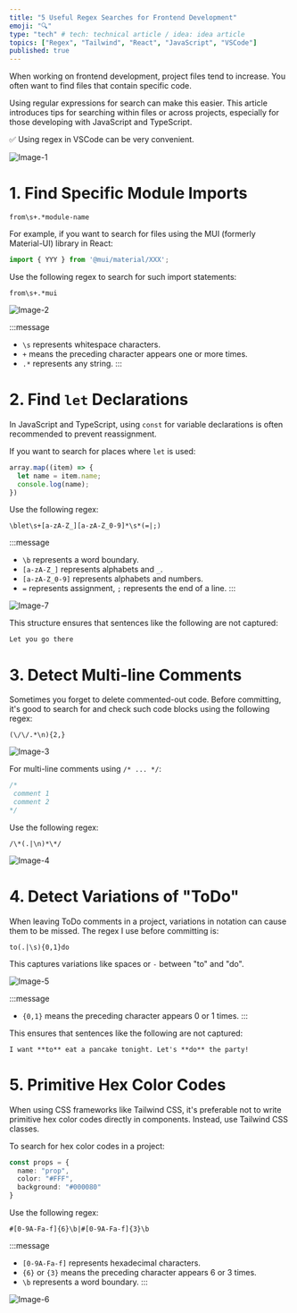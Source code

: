 ```yaml
---
title: "5 Useful Regex Searches for Frontend Development"
emoji: "🔍"
type: "tech" # tech: technical article / idea: idea article
topics: ["Regex", "Tailwind", "React", "JavaScript", "VSCode"]
published: true
---
```


When working on frontend development, project files tend to increase. You often want to find files that contain specific code.

Using regular expressions for search can make this easier. This article introduces tips for searching within files or across projects, especially for those developing with JavaScript and TypeScript.

✅ Using regex in VSCode can be very convenient.

![Image-1](/images/doc8/doc8-1.png)

# 1. Find Specific Module Imports

```regex
from\s+.*module-name
```

For example, if you want to search for files using the MUI (formerly Material-UI) library in React:

```ts
import { YYY } from '@mui/material/XXX';
```

Use the following regex to search for such import statements:

```regex
from\s+.*mui
```

![Image-2](/images/doc8/doc8-2.png)

:::message
- `\s` represents whitespace characters.
- `+` means the preceding character appears one or more times.
- `.*` represents any string.
:::

# 2. Find `let` Declarations

In JavaScript and TypeScript, using `const` for variable declarations is often recommended to prevent reassignment.

If you want to search for places where `let` is used:

```ts
array.map((item) => {
  let name = item.name;
  console.log(name);
})
```

Use the following regex:

```regex
\blet\s+[a-zA-Z_][a-zA-Z_0-9]*\s*(=|;)
```

:::message
- `\b` represents a word boundary.
- `[a-zA-Z_]` represents alphabets and `_`.
- `[a-zA-Z_0-9]` represents alphabets and numbers.
- `=` represents assignment, `;` represents the end of a line.
:::

![Image-7](/images/doc8/doc8-7.png)

This structure ensures that sentences like the following are not captured:

```text
Let you go there
```

# 3. Detect Multi-line Comments

Sometimes you forget to delete commented-out code. Before committing, it's good to search for and check such code blocks using the following regex:

```
(\/\/.*\n){2,}
```

![Image-3](/images/doc8/doc8-3.png)

For multi-line comments using `/* ... */`:

```js
/*
 comment 1
 comment 2
*/
```

Use the following regex:

```regex
/\*(.|\n)*\*/
```

![Image-4](/images/doc8/doc8-4.png)

# 4. Detect Variations of "ToDo"

When leaving ToDo comments in a project, variations in notation can cause them to be missed. The regex I use before committing is:

```regex
to(.|\s){0,1}do
```

This captures variations like spaces or `-` between "to" and "do".

![Image-5](/images/doc8/doc8-5.png)

:::message
- `{0,1}` means the preceding character appears 0 or 1 times.
:::

This ensures that sentences like the following are not captured:

```text
I want **to** eat a pancake tonight. Let's **do** the party!
```

# 5. Primitive Hex Color Codes

When using CSS frameworks like Tailwind CSS, it's preferable not to write primitive hex color codes directly in components. Instead, use Tailwind CSS classes.

To search for hex color codes in a project:

```ts
const props = {
  name: "prop",
  color: "#FFF",
  background: "#000080"
}
```

Use the following regex:

```regex
#[0-9A-Fa-f]{6}\b|#[0-9A-Fa-f]{3}\b
```

:::message
- `[0-9A-Fa-f]` represents hexadecimal characters.
- `{6}` or `{3}` means the preceding character appears 6 or 3 times.
- `\b` represents a word boundary.
:::

![Image-6](/images/doc8/doc8-6.png)
